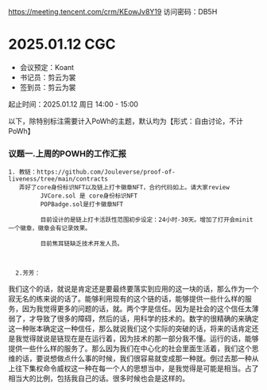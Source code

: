 https://meeting.tencent.com/crm/KEowJv8Y19
访问密码：DB5H

# 2025.01.12 CGC


- 会议预定：Koant
- 书记员：剪云为裳
- 签到员：剪云为裳

起止时间：2025.01.12 周日 14:00 - 15:00

以下，除特别标注需要计入PoWh的主题，默认均为【形式：自由讨论，不计PoWh】

### 议题一.上周的POWH的工作汇报
    1. 教链：https://github.com/Jouleverse/proof-of-liveness/tree/main/contracts 
       弄好了core身份标识NFT以及链上打卡徽章NFT，合约代码如上。请大家review
             JVCore.sol 是 core身份标识NFT
             POPBadge.sol是打卡徽章NFT

             目前设计的是链上打卡活跃性范围初步设定：24小时-30天。增加了打开会minit一个徽章，徽章会有记录效果。

             目前焦耳链缺乏技术开发人员。



      2.芳芳：
我们这个的话，就说是肯定还是要最终要落实到应用的这一块的话，那么作为一个寂无名的练来说的话了。能够利用现有的这个链的话，能够提供一些什么样的服务，因为我觉得更多的问题的话，就。两个字是信任。因为是社会的这个信任太薄弱了，才导致了很多的障碍，然后的话，用科学的技术的。数字的很精确的来确定这一种账本确定这一种信任，那么就说我们这个实际的突破的话，将来的话肯定还是我觉得就说是链现在是在运行着，因为技术的那一部分我不懂。运行的话，能够提供一些什么样的服务了。那么因为我们在中心化的社会里面生活着，我们这个思维的话，要说想做点什么事的时候，我们很容易就变成那一种就。倒过去那一种从上往下集权命令威权这一种在每一个人的思想当中，是我觉得是可能是相当。占了相当大的比例，包括我自己的话。很多时候也会是这样的。


      
   
    


  

    


    

